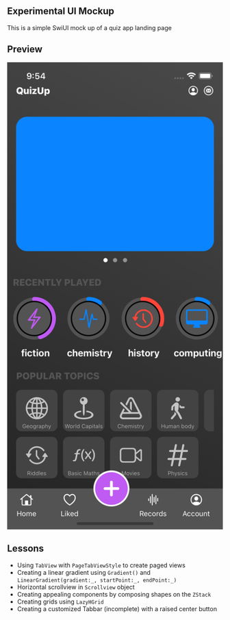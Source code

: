 ## Experimental UI Mockup

This is a simple SwiUI mock up of a quiz app landing page


## Preview 
<img src="https://github.com/edwinbosire/quiz-app-mock/blob/main/Assets/screenshot_1.png" width="600" >


## Lessons
- Using `TabView` with `PageTabViewStyle` to create paged views 
- Creating a linear gradient using `Gradient()` and `LinearGradient(gradient:_, startPoint:_, endPoint:_)`
- Horizontal scrollview in `Scrollview` object
- Creating appealing components by composing shapes on the `ZStack`
- Creating grids using `LazyHGrid`
- Creating a customized Tabbar (incomplete) with a raised center button
